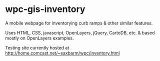 wpc-gis-inventory
=================

A mobile webpage for inventorying curb ramps & other similar features.

Uses HTML, CSS, javascript, OpenLayers, jQuery, CartoDB, etc. & based mostly on OpenLayers examples.

Testing site currently hosted at http://home.comcast.net/~saxbarm/wpc/inventory.html